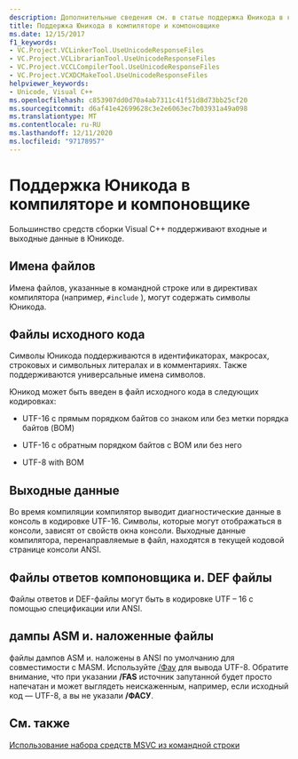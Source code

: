 ```yaml
---
description: Дополнительные сведения см. в статье поддержка Юникода в компиляторе и компоновщике
title: Поддержка Юникода в компиляторе и компоновщике
ms.date: 12/15/2017
f1_keywords:
- VC.Project.VCLinkerTool.UseUnicodeResponseFiles
- VC.Project.VCLibrarianTool.UseUnicodeResponseFiles
- VC.Project.VCCLCompilerTool.UseUnicodeResponseFiles
- VC.Project.VCXDCMakeTool.UseUnicodeResponseFiles
helpviewer_keywords:
- Unicode, Visual C++
ms.openlocfilehash: c853907dd0d70a4ab7311c41f51d8d73bb25cf20
ms.sourcegitcommit: d6af41e42699628c3e2e6063ec7b03931a49a098
ms.translationtype: MT
ms.contentlocale: ru-RU
ms.lasthandoff: 12/11/2020
ms.locfileid: "97178957"
---
```

# <a name="unicode-support-in-the-compiler-and-linker"></a>Поддержка Юникода в компиляторе и компоновщике

Большинство средств сборки Visual C++ поддерживают входные и выходные данные в Юникоде.

## <a name="filenames"></a>Имена файлов

Имена файлов, указанные в командной строке или в директивах компилятора (например, `#include` ), могут содержать символы Юникода.

## <a name="source-code-files"></a>Файлы исходного кода

Символы Юникода поддерживаются в идентификаторах, макросах, строковых и символьных литералах и в комментариях.  Также поддерживаются универсальные имена символов.

Юникод может быть введен в файл исходного кода в следующих кодировках:

- UTF-16 с прямым порядком байтов со знаком или без метки порядка байтов (BOM)

- UTF-16 с обратным порядком байтов с BOM или без него

- UTF-8 with BOM

## <a name="output"></a>Выходные данные

Во время компиляции компилятор выводит диагностические данные в консоль в кодировке UTF-16.  Символы, которые могут отображаться в консоли, зависят от свойств окна консоли.  Выходные данные компилятора, перенаправляемые в файл, находятся в текущей кодовой странице консоли ANSI.

## <a name="linker-response-files-and-def-files"></a>Файлы ответов компоновщика и. DEF файлы

Файлы ответов и DEF-файлы могут быть в кодировке UTF – 16 с помощью спецификации или ANSI.

## <a name="asm-and-cod-dumps"></a>дампы ASM и. наложенные файлы

файлы дампов ASM и. наложены в ANSI по умолчанию для совместимости с MASM. Используйте [/Фау](fa-fa-listing-file.md) для вывода UTF-8. Обратите внимание, что при указании **/FAS** источник запутанной будет просто напечатан и может выглядеть неискаженным, например, если исходный код — UTF-8, а вы не указали **/ФАСУ**.

## <a name="see-also"></a>См. также

[Использование набора средств MSVC из командной строки](../building-on-the-command-line.md)
